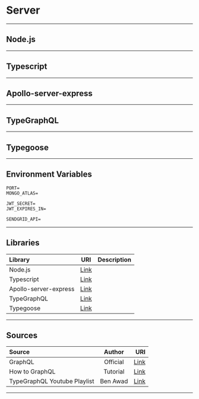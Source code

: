 # Server

<hr/>

## Node.js

<hr/>

## Typescript

<hr/>

## Apollo-server-express

<hr/>

## TypeGraphQL

<hr/>

## Typegoose

<hr/>

## Environment Variables

```
PORT=
MONGO_ATLAS=

JWT_SECRET=
JWT_EXPIRES_IN=

SENDGRID_API=
```

<hr/>

## Libraries

| Library               |                                     URI                                      | Description |
| :-------------------- | :--------------------------------------------------------------------------: | :---------- |
| Node.js               |                        [Link](https://nodejs.org/en/)                        |             |
| Typescript            |                   [Link](https://www.typescriptlang.org/)                    |             |
| Apollo-server-express | [Link](https://www.apollographql.com/docs/apollo-server/v1/servers/express/) |             |
| TypeGraphQL           |                       [Link](https://typegraphql.com/)                       |             |
| Typegoose             |                [Link](https://typegoose.github.io/typegoose/)                |             |

<hr/>

## Sources

| Source                       |  Author  |                                                                          URI |
| :--------------------------- | :------: | ---------------------------------------------------------------------------: |
| GraphQL                      | Official |                                                 [Link](https://graphql.org/) |
| How to GraphQL               | Tutorial |                                        [Link](https://www.howtographql.com/) |
| TypeGraphQL Youtube Playlist | Ben Awad | [Link](https://michaelstromer.nyc/books/strongly-typed-next-js/introduction) |

<hr/>
